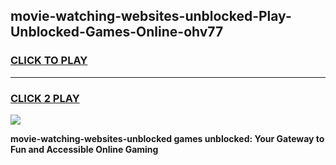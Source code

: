 
## movie-watching-websites-unblocked-Play-Unblocked-Games-Online-ohv77
<h3>
<a href="https://premium76.site?title=movie-watching-websites-unblocked&ref=25A">CLICK TO PLAY</a></h3>
<hr>

<h3>
<a href="https://premium76.site?title=movie-watching-websites-unblocked&ref=25A">CLICK 2 PLAY</a>
  
</h3>

<a href="https://premium76.site?title=movie-watching-websites-unblocked&ref=25A"><img src="https://clearcache.store/games.png"></a>


**movie-watching-websites-unblocked games unblocked: Your Gateway to Fun and Accessible Online Gaming**
